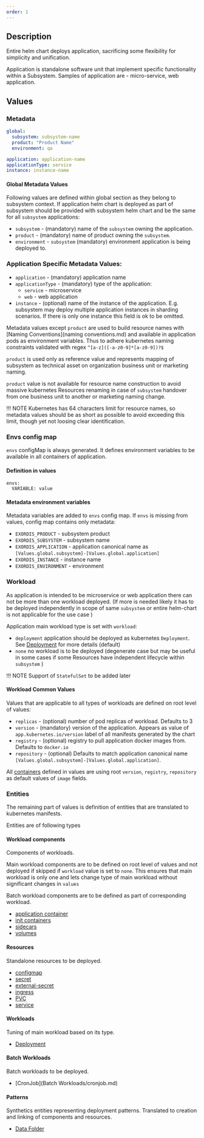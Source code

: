 ```yaml
---
order: 1
---
```


## Description

Entire helm chart deploys application, sacrificing some flexibility for simplicity and unification. 

Application is standalone software unit that implement specific functionality within a Subsystem. Samples of application are - micro-service, web application.

## Values

### Metadata

``` yaml
global: 
  subsystem: subsystem-name
  product: "Product Name"
  environment: qa

application: application-name
applicationType: service
instance: instance-name
```

#### Global Metadata Values

Following values are defined within global section as they belong to subsystem context. If application helm chart is deployed as part of subsystem should be provided with subsystem helm chart and be the same for all `subsystem` applications:

- `subsystem` - (mandatory) name of the `subsystem` owning the application. 
- `product` - (mandatory) name of product owning the `subsystem`.
- `environment` - `subsystem` (mandatory) environment application is being deployed to. 

### Application Specific Metadata Values:

- `application` - (mandatory) application name
- `applicationType` - (mandatory) type of the application:
    -  `service` - microservice
    -  `web` - web application
- `instance` - (optional) name of the instance of the application. E.g. subsystem may deploy multiple application instances in sharding scenarios. If there is only one instance this field is ok to be omitted.


Metadata values except `product` are used to build resource names with [Naming Conventions](naming conventions.md) and available in application pods as environment variables. Thus to adhere kubernetes naming constraints validated with regex `^[a-z]([-a-z0-9]*[a-z0-9])?$`

`product` is used only as reference value and represents mapping of subsystem as technical asset on organization business unit or marketing naming.

`product` value is not available for resource name construction to avoid massive kubernetes Resources renaming in case of `subsystem` handover from one business unit to another or marketing naming change.

!!! NOTE
    Kubernetes has 64 characters limit for resource names, so metadata values should be as short as possible to avoid exceeding this limit, though yet not loosing clear identification.

### Envs config map

`envs` configMap is always generated. It defines environment variables to be available in all containers of application.

#### Definition in values
```
envs:
  VARIABLE: value
```

#### Metadata environment variables

Metadata variables are added to `envs` config map. If `envs` is missing from values, config map contains only metadata:

  - `EXORDIS_PRODUCT` - subsystem product
  - `EXORDIS_SUBSYSTEM` - subsystem name
  - `EXORDIS_APPLICATION` - application canonical name as `[Values.global.subsystem]-[Values.global.application]`
  - `EXORDIS_INSTANCE` - instance name
  - `EXORDIS_ENVIRONMENT` - environment


### Workload

As application is intended to be microservice or web application there can not be more than one workload deployed. (If more is needed likely it has to be deployed independently in scope of same `subsystem` or  entire helm-chart is not applicable for the use case )

Application main workload type is set with `workload`:

  - `deployment` application should be deployed as kubernetes `Deployment`. See [Deployment](Workloads/deployment.md) for more details (default)
  - `none` no workload is to be deployed (degenerate case but may be useful in some cases if some Resources have independent lifecycle within `subsystem` )

!!! NOTE
    Support of `StatefulSet` to be added later

#### Workload Common Values

Values that are applicable to all types of workloads are defined on root level of values:

- `replicas` - (optional) number of pod replicas of workload. Defaults to 3
- `version` - (mandatory) version of the application. Appears as value of `app.kubernetes.io/version` label of all manifests generated by the chart
- `registry` - (optional) registry to pull  application docker images from. Defaults to `docker.io`
- `repository` - (optional)  Defaults to match application canonical name `[Values.global.subsystem]-[Values.global.application]`. 

All [containers](Components/containers.md) defined in values are using root `version`, `registry`, `repository` as default values of `image` fields.


### Entities

The remaining part of values is definition of entities that are translated to kubernetes manifests.

Entities are of following types

#### Workload components

Components of workloads. 

Main workload components are to be defined on root level of values and not deployed if skipped if `workload` value is set to `none`. This ensures that main workload is only one and lets change type of main workload without significant changes in `values`

Batch workload components are to be defined as part of corresponding workload. 

- [application container](./Components/containers.md#application-container)
- [init containers](Components/containers.md#init-containers)
- [sidecars](Components/containers.md#sidecars)
- [volumes](Components/volumes.md)

#### Resources

Standalone resources to be deployed.

- [configmap](Resources/configmaps.md)
- [secret](Resources/secrets.md)
- [external-secret](Resources/external-secret.md)
- [ingress](Resources/ingress.md)
- [PVC](Resources/pvc.md)
- [service](Resources/service.md)

#### Workloads

Tuning of main workload based on its type.

- [Deployment](Workloads/deployment.md)


#### Batch Workloads

Batch workloads to be deployed.

- [CronJob](Batch Workloads/cronjob.md)

#### Patterns

Synthetics entities representing deployment patterns. Translated to creation and linking of components and resources. 

- [Data Folder](Patterns/data-folder.md)